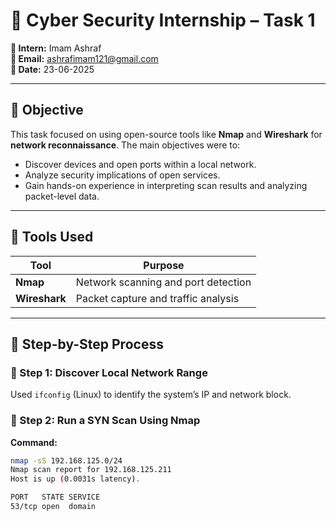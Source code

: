 # 🔐 Cyber Security Internship – Task 1

**👤 Intern:** Imam Ashraf  
**📧 Email:** ashrafimam121@gmail.com  
**📅 Date:** 23-06-2025  

---

## 🎯 Objective

This task focused on using open-source tools like **Nmap** and **Wireshark** for **network reconnaissance**. The main objectives were to:

- Discover devices and open ports within a local network.
- Analyze security implications of open services.
- Gain hands-on experience in interpreting scan results and analyzing packet-level data.

---

## 🧰 Tools Used

| Tool      | Purpose                               |
|-----------|----------------------------------------|
| **Nmap**  | Network scanning and port detection    |
| **Wireshark** | Packet capture and traffic analysis |

---

## 🧪 Step-by-Step Process

### 🔹 Step 1: Discover Local Network Range
Used `ifconfig` (Linux) to identify the system’s IP and network block.

### 🔹 Step 2: Run a SYN Scan Using Nmap

**Command:**
```bash
nmap -sS 192.168.125.0/24
Nmap scan report for 192.168.125.211
Host is up (0.0031s latency).

PORT   STATE SERVICE
53/tcp open  domain
